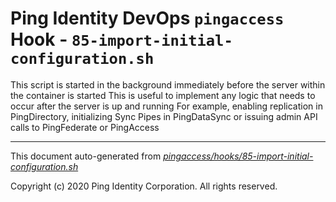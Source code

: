 
# Ping Identity DevOps `pingaccess` Hook - `85-import-initial-configuration.sh`
 This script is started in the background immediately before 
 the server within the container is started
 This is useful to implement any logic that needs to occur after the
 server is up and running
 For example, enabling replication in PingDirectory, initializing Sync 
 Pipes in PingDataSync or issuing admin API calls to PingFederate or PingAccess

---
This document auto-generated from _[pingaccess/hooks/85-import-initial-configuration.sh](https://github.com/pingidentity/pingidentity-docker-builds/blob/master/pingaccess/hooks/85-import-initial-configuration.sh)_

Copyright (c)  2020 Ping Identity Corporation. All rights reserved.
